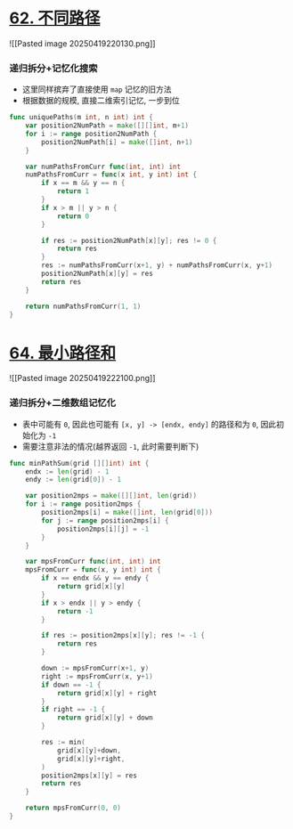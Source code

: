 # [62. 不同路径](https://leetcode.cn/problems/unique-paths/)
![[Pasted image 20250419220130.png]]

### 递归拆分+记忆化搜索
- 这里同样摈弃了直接使用 `map` 记忆的旧方法
- 根据数据的规模, 直接二维索引记忆, 一步到位

```go
func uniquePaths(m int, n int) int {
	var position2NumPath = make([][]int, m+1)
	for i := range position2NumPath {
		position2NumPath[i] = make([]int, n+1)
	}

	var numPathsFromCurr func(int, int) int
	numPathsFromCurr = func(x int, y int) int {
		if x == m && y == n {
			return 1
		}
		if x > m || y > n {
			return 0
		}

		if res := position2NumPath[x][y]; res != 0 {
			return res
		}
		res := numPathsFromCurr(x+1, y) + numPathsFromCurr(x, y+1)
		position2NumPath[x][y] = res
		return res
	}

	return numPathsFromCurr(1, 1)
}
```

#  [64. 最小路径和](https://leetcode.cn/problems/minimum-path-sum/)
![[Pasted image 20250419222100.png]]

### 递归拆分+二维数组记忆化
- 表中可能有 `0`, 因此也可能有 `[x, y] -> [endx, endy]` 的路径和为 `0`, 因此初始化为 `-1`
- 需要注意非法的情况(越界返回 `-1`, 此时需要判断下)
```go
func minPathSum(grid [][]int) int {
	endx := len(grid) - 1
	endy := len(grid[0]) - 1

	var position2mps = make([][]int, len(grid))
	for i := range position2mps {
		position2mps[i] = make([]int, len(grid[0]))
		for j := range position2mps[i] {
			position2mps[i][j] = -1
		}
	}

	var mpsFromCurr func(int, int) int
	mpsFromCurr = func(x, y int) int {
		if x == endx && y == endy {
			return grid[x][y]
		}
		if x > endx || y > endy {
			return -1
		}

		if res := position2mps[x][y]; res != -1 {
			return res
		}

		down := mpsFromCurr(x+1, y)
		right := mpsFromCurr(x, y+1)
		if down == -1 {
			return grid[x][y] + right
		}
		if right == -1 {
			return grid[x][y] + down
		}

		res := min(
			grid[x][y]+down,
			grid[x][y]+right,
		)
		position2mps[x][y] = res
		return res
	}

	return mpsFromCurr(0, 0)
}
```


